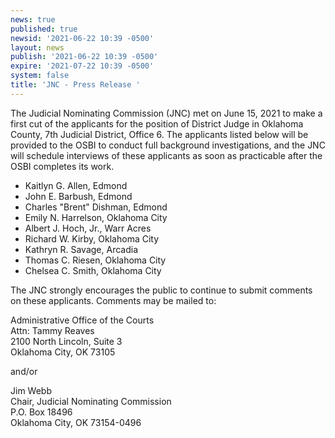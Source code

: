 ```yaml
---
news: true
published: true
newsid: '2021-06-22 10:39 -0500'
layout: news
publish: '2021-06-22 10:39 -0500'
expire: '2021-07-22 10:39 -0500'
system: false
title: 'JNC - Press Release '
---
```

The Judicial Nominating Commission (JNC) met on June 15, 2021 to make a first cut of the applicants for the position of District Judge in Oklahoma County, 7th Judicial District, Office 6. The applicants listed below will be provided to the OSBI to conduct full background investigations, and the JNC will schedule interviews of these applicants as soon as practicable after the OSBI completes its work.

- Kaitlyn G. Allen, Edmond
- John E. Barbush, Edmond
- Charles "Brent" Dishman, Edmond
- Emily N. Harrelson, Oklahoma City
- Albert J. Hoch, Jr., Warr Acres
- Richard W. Kirby, Oklahoma City
- Kathryn R. Savage, Arcadia
- Thomas C. Riesen, Oklahoma City
- Chelsea C. Smith, Oklahoma City

The JNC strongly encourages the public to continue to submit comments on these applicants. Comments may be mailed to:

Administrative Office of the Courts  
Attn: Tammy Reaves  
2100 North Lincoln, Suite 3  
Oklahoma City, OK 73105	 	

and/or

Jim Webb  
Chair, Judicial Nominating Commission  
P.O. Box 18496  
Oklahoma City, OK 73154-0496